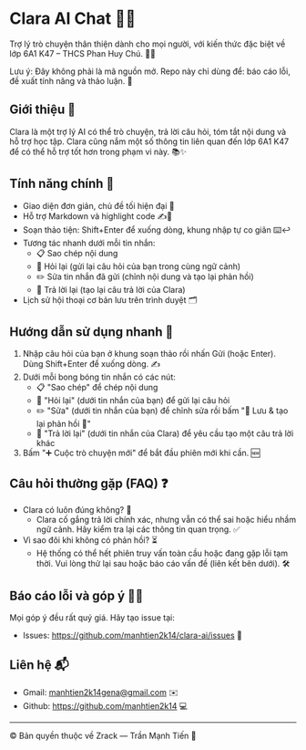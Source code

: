 # Clara AI Chat 🤖✨

Trợ lý trò chuyện thân thiện dành cho mọi người, với kiến thức đặc biệt về lớp 6A1 K47 – THCS Phan Huy Chú. 🏫💬

Lưu ý: Đây không phải là mã nguồn mở. Repo này chỉ dùng để: báo cáo lỗi, đề xuất tính năng và thảo luận. 📌

## Giới thiệu 🧠
Clara là một trợ lý AI có thể trò chuyện, trả lời câu hỏi, tóm tắt nội dung và hỗ trợ học tập. Clara cũng nắm một số thông tin liên quan đến lớp 6A1 K47 để có thể hỗ trợ tốt hơn trong phạm vi này. 📚✨

## Tính năng chính 🌟
- Giao diện đơn giản, chủ đề tối hiện đại 🖤
- Hỗ trợ Markdown và highlight code ✍️🔦
- Soạn thảo tiện: Shift+Enter để xuống dòng, khung nhập tự co giãn ⌨️↩️
- Tương tác nhanh dưới mỗi tin nhắn:
  - 📋 Sao chép nội dung
  - 🔁 Hỏi lại (gửi lại câu hỏi của bạn trong cùng ngữ cảnh)
  - ✏️ Sửa tin nhắn đã gửi (chỉnh nội dung và tạo lại phản hồi)
  - 🔄 Trả lời lại (tạo lại câu trả lời của Clara)
- Lịch sử hội thoại cơ bản lưu trên trình duyệt 🗂️

## Hướng dẫn sử dụng nhanh 🚀
1) Nhập câu hỏi của bạn ở khung soạn thảo rồi nhấn Gửi (hoặc Enter). Dùng Shift+Enter để xuống dòng. ✍️
2) Dưới mỗi bong bóng tin nhắn có các nút:
   - 📋 "Sao chép" để chép nội dung
   - 🔁 "Hỏi lại" (dưới tin nhắn của bạn) để gửi lại câu hỏi
   - ✏️ "Sửa" (dưới tin nhắn của bạn) để chỉnh sửa rồi bấm "💾 Lưu & tạo lại phản hồi 🔄"
   - 🔄 "Trả lời lại" (dưới tin nhắn của Clara) để yêu cầu tạo một câu trả lời khác
3) Bấm "➕ Cuộc trò chuyện mới" để bắt đầu phiên mới khi cần. 🆕

## Câu hỏi thường gặp (FAQ) ❓
- Clara có luôn đúng không? 🤨
  - Clara cố gắng trả lời chính xác, nhưng vẫn có thể sai hoặc hiểu nhầm ngữ cảnh. Hãy kiểm tra lại các thông tin quan trọng. ✅
- Vì sao đôi khi không có phản hồi? ⏳
  - Hệ thống có thể hết phiên truy vấn toàn cầu hoặc đang gặp lỗi tạm thời. Vui lòng thử lại sau hoặc báo cáo vấn đề (liên kết bên dưới). 🛠️

## Báo cáo lỗi và góp ý 🐞💡
Mọi góp ý đều rất quý giá. Hãy tạo issue tại:
- Issues: https://github.com/manhtien2k14/clara-ai/issues 📝

## Liên hệ 📬
- Gmail: manhtien2k14gena@gmail.com ✉️
- Github: https://github.com/manhtien2k14 💻

---
© Bản quyền thuộc về Zrack — Trần Mạnh Tiến 🙏
